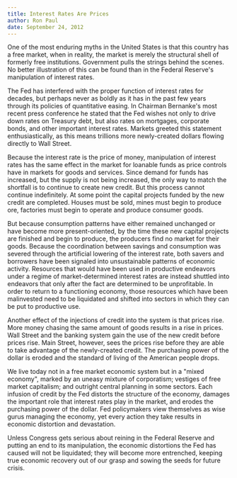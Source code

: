 ```yaml
---
title: Interest Rates Are Prices
author: Ron Paul
date: September 24, 2012
---
```


One of the most enduring myths in the United States is that this country
has a free market, when in reality, the market is merely the structural
shell of formerly free institutions.  Government pulls the strings
behind the scenes.  No better illustration of this can be found than in
the Federal Reserve's manipulation of interest rates.

The Fed has interfered with the proper function of interest rates for
decades, but perhaps never as boldly as it has in the past few years
through its policies of quantitative easing.  In Chairman Bernanke's
most recent press conference he stated that the Fed wishes not only to
drive down rates on Treasury debt, but also rates on mortgages,
corporate bonds, and other important interest rates.  Markets greeted
this statement enthusiastically, as this means trillions more
newly-created dollars flowing directly to Wall Street.

Because the interest rate is the price of money, manipulation of
interest rates has the same effect in the market for loanable funds as
price controls have in markets for goods and services. Since demand for
funds has increased, but the supply is not being increased, the only way
to match the shortfall is to continue to create new credit. But this
process cannot continue indefinitely. At some point the capital projects
funded by the new credit are completed. Houses must be sold, mines must
begin to produce ore, factories must begin to operate and produce
consumer goods.

But because consumption patterns have either remained unchanged or have
become more present-oriented, by the time these new capital projects are
finished and begin to produce, the producers find no market for their
goods. Because the coordination between savings and consumption was
severed through the artificial lowering of the interest rate, both
savers and borrowers have been signaled into unsustainable patterns of
economic activity. Resources that would have been used in productive
endeavors under a regime of market-determined interest rates are instead
shuttled into endeavors that only after the fact are determined to be
unprofitable.  In order to return to a functioning economy, those
resources which have been malinvested need to be liquidated and shifted
into sectors in which they can be put to productive use.  

Another effect of the injections of credit into the system is that
prices rise.  More money chasing the same amount of goods results in a
rise in prices.  Wall Street and the banking system gain the use of the
new credit before prices rise.  Main Street, however, sees the prices
rise before they are able to take advantage of the newly-created credit.
The purchasing power of the dollar is eroded and the standard of living
of the American people drops.

We live today not in a free market economic system but in a "mixed
economy", marked by an uneasy mixture of corporatism; vestiges of free
market capitalism; and outright central planning in some sectors.  Each
infusion of credit by the Fed distorts the structure of the economy,
damages the important role that interest rates play in the market, and
erodes the purchasing power of the dollar.  Fed policymakers view
themselves as wise gurus managing the economy, yet every action they
take results in economic distortion and devastation. 

Unless Congress gets serious about reining in the Federal Reserve and
putting an end to its manipulation, the economic distortions the Fed has
caused will not be liquidated; they will become more entrenched, keeping
true economic recovery out of our grasp and sowing the seeds for future
crisis.
